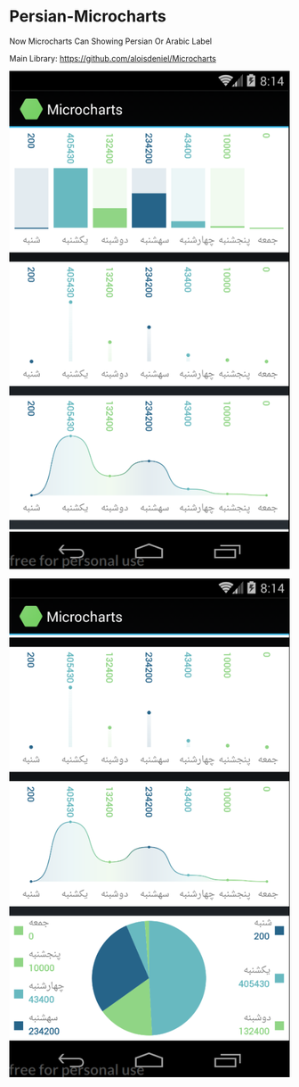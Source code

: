 # Persian-Microcharts
Now Microcharts Can Showing Persian Or Arabic Label

Main Library: https://github.com/aloisdeniel/Microcharts


![alt text](https://raw.githubusercontent.com/c0mm4nDer/Persian-Microcharts/master/Microcharts.Samples.Droid/Picture/1.PNG)


![alt text](https://raw.githubusercontent.com/c0mm4nDer/Persian-Microcharts/master/Microcharts.Samples.Droid/Picture/2.PNG)
